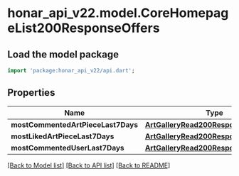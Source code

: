 # honar_api_v22.model.CoreHomepageList200ResponseOffers

## Load the model package
```dart
import 'package:honar_api_v22/api.dart';
```

## Properties
Name | Type | Description | Notes
------------ | ------------- | ------------- | -------------
**mostCommentedArtPieceLast7Days** | [**ArtGalleryRead200ResponsePostsInner**](ArtGalleryRead200ResponsePostsInner.md) |  | [optional] 
**mostLikedArtPieceLast7Days** | [**ArtGalleryRead200ResponsePostsInner**](ArtGalleryRead200ResponsePostsInner.md) |  | [optional] 
**mostCommentedUserLast7Days** | [**ArtGalleryRead200ResponseOwner**](ArtGalleryRead200ResponseOwner.md) |  | [optional] 

[[Back to Model list]](../README.md#documentation-for-models) [[Back to API list]](../README.md#documentation-for-api-endpoints) [[Back to README]](../README.md)


